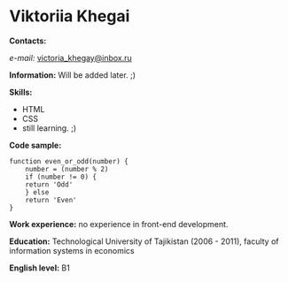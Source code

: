 # Viktoriia Khegai

**Contacts:**

*e-mail:* victoria_khegay@inbox.ru

**Information:** Will be added later. ;)

**Skills:**
* HTML
* CSS
* still learning. ;)

**Code sample:**
```
function even_or_odd(number) {
	number = (number % 2)
	if (number != 0) {
	return 'Odd'
	} else 
	return 'Even'
}
```

**Work experience:** no experience in front-end development.

**Education:**
Technological University of Tajikistan (2006 - 2011), faculty of information systems in economics

**English level:** B1
